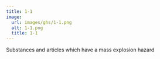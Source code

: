 ```yaml
---
title: 1-1
image:
  url: images/ghs/1-1.png
  alt: 1-1.png
  title: 1-1
---
```


Substances and articles which have a mass explosion hazard
